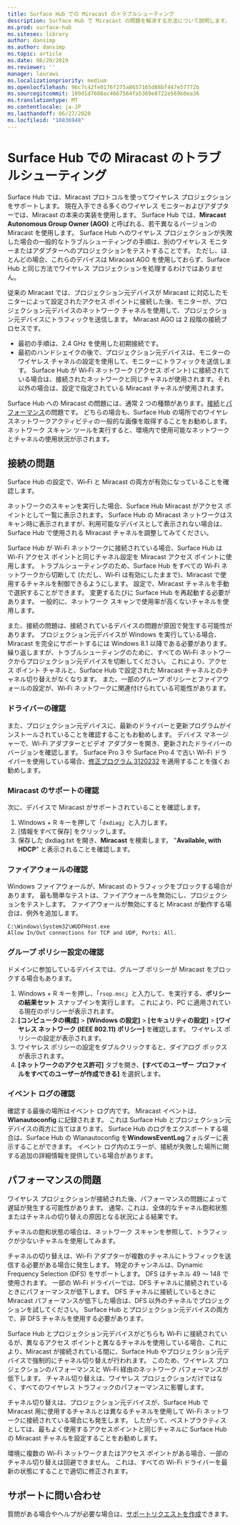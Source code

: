 ```yaml
---
title: Surface Hub での Miracast のトラブルシューティング
description: Surface Hub で Miracast の問題を解決する方法について説明します。
ms.prod: surface-hub
ms.sitesec: library
author: dansimp
ms.author: dansimp
ms.topic: article
ms.date: 06/20/2019
ms.reviewer: ''
manager: laurawi
ms.localizationpriority: medium
ms.openlocfilehash: 96c7c42fe0176f275a8657165d88bf447e57772b
ms.sourcegitcommit: 109d1d7608ac4667564fa5369e8722e569b8ea36
ms.translationtype: MT
ms.contentlocale: ja-JP
ms.lasthandoff: 06/27/2020
ms.locfileid: "10836948"
---
```

# Surface Hub での Miracast のトラブルシューティング

Surface Hub では、Miracast プロトコルを使ってワイヤレス プロジェクションをサポートします。 現在入手できる多くのワイヤレス モニターおよびアダプターでは、Miracast の本来の実装を使用します。 Surface Hub では、**Miracast Autonomous Group Owner (AGO)** と呼ばれる、若干異なるバージョンの Miracast を使用します。 Surface Hub へのワイヤレス プロジェクションが失敗した場合の一般的なトラブルシューティングの手順は、別のワイヤレス モニターまたはアダプターへのプロジェクションをテストすることです。 ただし、ほとんどの場合、これらのデバイスは Miracast AGO を使用しておらず、Surface Hub と同じ方法でワイヤレス プロジェクションを処理するわけではありません。

従来の Miracast では、プロジェクション元デバイスが Miracast に対応したモニターによって設定されたアクセス ポイントに接続した後、モニターが、プロジェクション元デバイスのネットワーク チャネルを使用して、プロジェクション元デバイスにトラフィックを送信します。 Miracast AGO は 2 段階の接続プロセスです。

- 最初の手順は、2.4 GHz を使用した初期接続です。 
- 最初のハンドシェイクの後で、プロジェクション元デバイスは、モニターのワイヤレス チャネルの設定を使用して、モニターにトラフィックを送信します。 Surface Hub が Wi‑Fi ネットワーク (アクセス ポイント) に接続されている場合は、接続されたネットワークと同じチャネルが使用されます。それ以外の場合は、設定で指定されている Miracast チャネルが使用されます。

Surface Hub への Miracast の問題には、通常 2 つの種類があります。[接続](#connect-issues)と[パフォーマンス](#performance-issues)の問題です。 どちらの場合も、Surface Hub の場所でのワイヤレスネットワークアクティビティの一般的な画像を取得することをお勧めします。 ネットワーク スキャン ツールを実行すると、環境内で使用可能なネットワークとチャネルの使用状況が示されます。

## 接続の問題

Surface Hub の設定で、Wi‑Fi と Miracast の両方が有効になっていることを確認します。 

ネットワークのスキャンを実行した場合、Surface Hub Miracast がアクセス ポイントとして一覧に表示されます。 Surface Hub の Miracast ネットワークはスキャン時に表示されますが、利用可能なデバイスとして表示されない場合は、Surface Hub で使用される Miracast チャネルを調整してみてください。 

Surface Hub が Wi‑Fi ネットワークに接続されている場合、Surface Hub は Wi-Fi アクセス ポイントと同じチャネル設定を Miracast アクセス ポイントに使用します。 トラブルシューティングのため、Surface Hub をすべての Wi‑Fi ネットワークから切断して (ただし、Wi‑Fi は有効にしたままで)、Miracast で使用するチャネルを制御できるようにします。 設定で、Miracast チャネルを手動で選択することができます。 変更するたびに Surface Hub を再起動する必要があります。 一般的に、ネットワーク スキャンで使用率が高くないチャネルを使用します。

また、接続の問題は、接続されているデバイスの問題が原因で発生する可能性があります。 プロジェクション元デバイスが Windows を実行している場合、Miracast を完全にサポートするには Windows 8.1 以降である必要があります。 繰り返しますが、トラブルシューティングのために、すべての Wi‑Fi ネットワークからプロジェクション元デバイスを切断してください。 これにより、アクセス ポイント チャネルと、Surface Hub で設定された Miracast チャネルとのチャネル切り替えがなくなります。 また、一部のグループ ポリシーとファイアウォールの設定が、Wi‑Fi ネットワークに関連付けられている可能性があります。

### ドライバーの確認

また、プロジェクション元デバイスに、最新のドライバーと更新プログラムがインストールされていることを確認することもお勧めします。 デバイス マネージャーで、Wi-Fi アダプターとビデオ アダプターを開き、更新されたドライバーのバージョンを確認します。 Surface Pro 3 や Surface Pro 4 で古い Wi-Fi ドライバーを使用している場合、[修正プログラム 3120232](https://support.microsoft.com/help/3120232/poor-wireless-performance-on-5-ghz-connections-on-surface-pro-3-and-surface-3) を適用することを強くお勧めします。 

### Miracast のサポートの確認

次に、デバイスで Miracast がサポートされていることを確認します。 

1. Windows + R キーを押して「`dxdiag`」と入力します。 
2. [情報をすべて保存] をクリックします。 
3. 保存した dxdiag.txt を開き、**Miracast** を検索します。 "**Available, with HDCP**" と表示されることを確認します。 
    
### ファイアウォールの確認
    
Windows ファイアウォールが、Miracast のトラフィックをブロックする場合があります。 最も簡単なテストは、ファイアウォールを無効にし、プロジェクションをテストします。 ファイアウォールが無効にすると Miracast が動作する場合は、例外を追加します。

    C:\Windows\System32\WUDFHost.exe
    Allow In/Out connections for TCP and UDP, Ports: All.

### グループ ポリシー設定の確認

ドメインに参加しているデバイスでは、グループ ポリシーが Miracast をブロックする場合もあります。 

1. Windows + R キーを押し、「`rsop.msc`」と入力して、を実行する、**ポリシーの結果セット** スナップインを実行します。 これにより、PC に適用されている現在のポリシーが表示されます。 
2. **[コンピュータの構成]** > **[Windows の設定]** > **[セキュリティの設定]** > **[ワイヤレス ネットワーク (IEEE 802.11) ポリシー]** を確認します。 ワイヤレス ポリシーの設定が表示されます。 
3. ワイヤレス ポリシーの設定をダブルクリックすると、ダイアログ ボックスが表示されます。 
4. **[ネットワークのアクセス許可]** タブを開き、**[すべてのユーザー プロファイルをすべてのユーザーが作成できる]** を選択します。

### イベント ログの確認

確認する最後の場所はイベント ログ内です。 Miracast イベントは、**Wlanautoconfig** に記録されます。 これは Surface Hub とプロジェクション元デバイスの両方に当てはまります。 Surface Hub のログをエクスポートする場合は、Surface Hub の Wlanautoconfig を**WindowsEventLog**フォルダーに表示することができます。 イベント ログ内のエラーが、接続が失敗した場所に関する追加の詳細情報を提供している場合があります。

## パフォーマンスの問題

ワイヤレス プロジェクションが接続された後、パフォーマンスの問題によって遅延が発生する可能性があります。 通常、これは、全体的なチャネル飽和状態またはチャネルの切り替えの原因となる状況による結果です。 

チャネルの飽和状態の場合は、ネットワーク スキャンを参照して、トラフィックが少ないチャネルを使用してみます。

チャネルの切り替えは、Wi-Fi アダプターが複数のチャネルにトラフィックを送信する必要がある場合に発生します。 特定のチャンネルは、Dynamic Frequency Selection (DFS) をサポートします。 DFS はチャネル 49 ～ 148 で使用されます。 一部の Wi‑Fi ドライバーでは、DFS チャネルに接続されているときにパフォーマンスが低下します。 DFS チャネルに接続しているときに Miracast パフォーマンスが低下した場合は、DFS 以外のチャネルでプロジェクションを試してください。 Surface Hub とプロジェクション元デバイスの両方で、非 DFS チャネルを使用する必要があります。

Surface Hub とプロジェクション元デバイスがどちらも Wi‑Fi に接続されているが、異なるアクセス ポイントと異なるチャネルを使用している場合、これにより、Miracast が接続されている間に、Surface Hub やプロジェクション元デバイスで強制的にチャネル切り替えが行われます。 このため、ワイヤレス プロジェクションのパフォーマンスと Wi-Fi 経由のネットワーク パフォーマンスが低下します。 チャネル切り替えは、ワイヤレス プロジェクションだけではなく、すべてのワイヤレス トラフィックのパフォーマンスに影響します。 

チャネル切り替えは、プロジェクション元デバイスが、Surface Hub で Miracast 用に使用するチャネルとは異なるチャネルを使用して Wi-Fi ネットワークに接続されている場合にも発生します。 したがって、ベストプラクティスとしては、最もよく使用するアクセスポイントと同じチャネルに Surface Hub の Miracast チャネルを設定することをお勧めします。 

環境に複数の Wi-Fi ネットワークまたはアクセス ポイントがある場合、一部のチャネル切り替えは回避できません。 これは、すべての Wi-Fi ドライバーを最新の状態にすることで適切に修正されます。

##  <a name="contact-support"></a>サポートに問い合わせ

質問がある場合やヘルプが必要な場合は、[サポートリクエストを作成](https://support.microsoft.com/supportforbusiness/productselection)できます。
